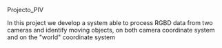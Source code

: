 Projecto_PIV

In this project we develop a system able to process RGBD data from two cameras and identify moving objects, on both camera coordinate system and on the "world" coordinate system
